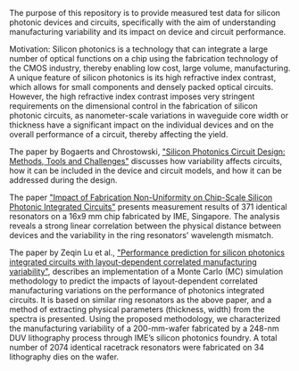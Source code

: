 The purpose of this repository is to provide measured test data for silicon photonic devices and circuits, specifically with the aim of understanding manufacturing variability and its impact on device and circuit performance.

Motivation: 
Silicon photonics is a technology that can integrate a large number of optical functions on a chip using the fabrication technology of the CMOS industry, thereby enabling low cost, large volume, manufacturing. A unique feature of silicon photonics is its high refractive index contrast, which allows for small components and densely packed optical circuits.  However, the high refractive index contrast imposes very stringent requirements on the dimensional control in the fabrication of silicon photonic circuits, as nanometer-scale variations in waveguide core width or thickness have a significant impact on the individual devices and on the overall performance of a circuit, thereby affecting the yield.

The paper by Bogaerts and Chrostowski, ["Silicon Photonics Circuit Design: Methods, Tools and Challenges"](publications/LPR2018-Wim-Design/2018_LPR_Bogaerts.pdf) discusses how variability affects circuits, how it can be included in the device and circuit models, and how it can be addressed during the design.

The paper ["Impact of Fabrication Non-Uniformity on Chip-Scale Silicon Photonic Integrated Circuits"](publications/OFC2014-LukasC-variability/2014_OFC_lukasc.pdf) presents measurement results of 371 identical resonators on a 16x9 mm chip fabricated by IME, Singapore. The analysis reveals a strong linear correlation between the physical distance between devices and the variability in the ring resonators' wavelength mismatch.

The paper by Zeqin Lu et al., ["Performance prediction for silicon photonics integrated circuits with layout-dependent correlated manufacturing variability"](publications/OE2017-Zeqin-MC/2017_OE_MonteCarlo.pdf), describes an implementation of a Monte Carlo (MC) simulation methodology to predict the impacts of layout-dependent correlated manufacturing variations on the performance of photonics integrated circuits. It is based on similar ring resonators as the above paper, and a method of extracting physical parameters (thickness, width) from the spectra is presented. Using the proposed methodology, we characterized the manufacturing variability of a 200-mm-wafer fabricated by a 248-nm DUV lithography process through IME’s silicon photonics foundry. A total number of 2074 identical racetrack resonators were fabricated on 34 lithography dies on the wafer.



